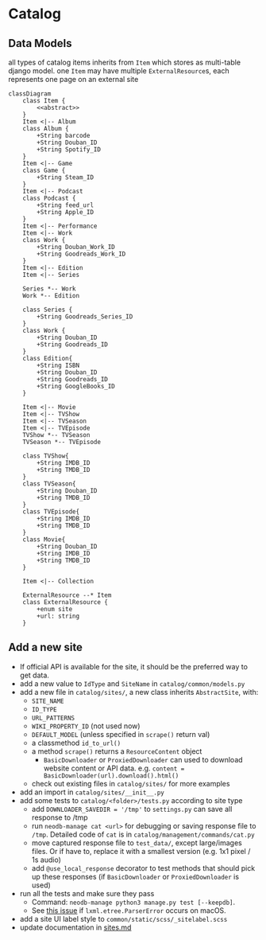 Catalog
=======

Data Models
-----------
all types of catalog items inherits from `Item` which stores as multi-table django model.
one `Item` may have multiple `ExternalResource`s, each represents one page on an external site

```mermaid
classDiagram
    class Item {
        <<abstract>>
    }
    Item <|-- Album
    class Album {
        +String barcode
        +String Douban_ID
        +String Spotify_ID
    }
    Item <|-- Game
    class Game {
        +String Steam_ID
    }
    Item <|-- Podcast
    class Podcast {
        +String feed_url
        +String Apple_ID
    }
    Item <|-- Performance
    Item <|-- Work
    class Work {
        +String Douban_Work_ID
        +String Goodreads_Work_ID
    }
    Item <|-- Edition
    Item <|-- Series

    Series *-- Work
    Work *-- Edition

    class Series {
        +String Goodreads_Series_ID
    }
    class Work {
        +String Douban_ID
        +String Goodreads_ID
    }
    class Edition{
        +String ISBN
        +String Douban_ID
        +String Goodreads_ID
        +String GoogleBooks_ID
    }

    Item <|-- Movie
    Item <|-- TVShow
    Item <|-- TVSeason
    Item <|-- TVEpisode
    TVShow *-- TVSeason
    TVSeason *-- TVEpisode

    class TVShow{
        +String IMDB_ID
        +String TMDB_ID
    }
    class TVSeason{
        +String Douban_ID
        +String TMDB_ID
    }
    class TVEpisode{
        +String IMDB_ID
        +String TMDB_ID
    }
    class Movie{
        +String Douban_ID
        +String IMDB_ID
        +String TMDB_ID
    }

    Item <|-- Collection

    ExternalResource --* Item
    class ExternalResource {
        +enum site
        +url: string
    }
```

Add a new site
--------------

 - If official API is available for the site, it should be the preferred way to get data.
 - add a new value to `IdType` and `SiteName` in `catalog/common/models.py`
 - add a new file in `catalog/sites/`, a new class inherits `AbstractSite`, with:
    * `SITE_NAME`
    * `ID_TYPE`
    * `URL_PATTERNS`
    * `WIKI_PROPERTY_ID` (not used now)
    * `DEFAULT_MODEL` (unless specified in `scrape()` return val)
    * a classmethod `id_to_url()`
    * a method `scrape()` returns a `ResourceContent` object
        * `BasicDownloader` or `ProxiedDownloader` can used to download website content or API data. e.g. `content = BasicDownloader(url).download().html()`
    * check out existing files in `catalog/sites/` for more examples
 - add an import in `catalog/sites/__init__.py`
 - add some tests to `catalog/<folder>/tests.py` according to site type
    + add `DOWNLOADER_SAVEDIR = '/tmp'` to `settings.py` can save all response to /tmp
    + run `neodb-manage cat <url>` for debugging or saving response file to `/tmp`. Detailed code of `cat` is in `catalog/management/commands/cat.py`
    + move captured response file to `test_data/`, except large/images files. Or if have to, replace it with a smallest version (e.g. 1x1 pixel / 1s audio)
    + add `@use_local_response` decorator to test methods that should pick up these responses (if `BasicDownloader` or `ProxiedDownloader` is used)
 - run all the tests and make sure they pass
    - Command: `neodb-manage python3 manage.py test [--keepdb]`.
    - See [this issue](https://github.com/neodb-social/neodb/issues/5) if `lxml.etree.ParserError` occurs on macOS.
 - add a site UI label style to `common/static/scss/_sitelabel.scss`
 - update documentation in [sites.md](../sites.md)
